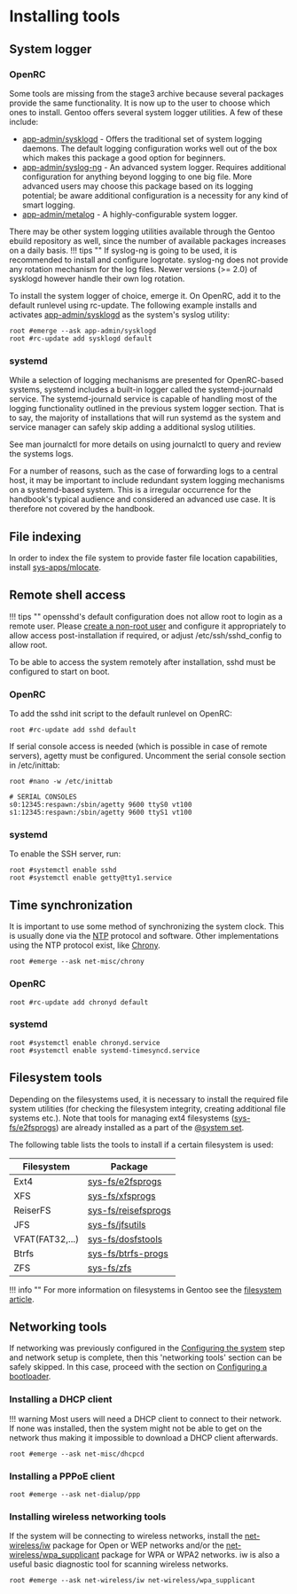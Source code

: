 # Installing tools

## System logger
### OpenRC
Some tools are missing from the stage3 archive because several packages provide the same functionality. It is now up to the user to choose which ones to install.
Gentoo offers several system logger utilities. A few of these include:

* [app-admin/sysklogd](https://packages.gentoo.org/packages/app-admin/sysklogd) - Offers the traditional set of system logging daemons. The default logging configuration works well out of the box which makes this package a good option for beginners.
* [app-admin/syslog-ng](https://packages.gentoo.org/packages/app-admin/syslog-ng) - An advanced system logger. Requires additional configuration for anything beyond logging to one big file. More advanced users may choose this package based on its logging potential; be aware additional configuration is a necessity for any kind of smart logging.
* [app-admin/metalog](https://packages.gentoo.org/packages/app-admin/metalog) - A highly-configurable system logger.

There may be other system logging utilities available through the Gentoo ebuild repository as well, since the number of available packages increases on a daily basis.
!!! tips ""
    If syslog-ng is going to be used, it is recommended to install and configure logrotate. syslog-ng does not provide any rotation mechanism for the log files. Newer versions (>= 2.0) of sysklogd however handle their own log rotation.

To install the system logger of choice, emerge it. On OpenRC, add it to the default runlevel using rc-update. The following example installs and activates [app-admin/sysklogd](https://packages.gentoo.org/packages/app-admin/sysklogd) as the system's syslog utility:

```shell
root #emerge --ask app-admin/sysklogd
root #rc-update add sysklogd default
```

### systemd
While a selection of logging mechanisms are presented for OpenRC-based systems, systemd includes a built-in logger called the systemd-journald service. The systemd-journald service is capable of handling most of the logging functionality outlined in the previous system logger section. That is to say, the majority of installations that will run systemd as the system and service manager can safely skip adding a additional syslog utilities.

See man journalctl for more details on using journalctl to query and review the systems logs.

For a number of reasons, such as the case of forwarding logs to a central host, it may be important to include redundant system logging mechanisms on a systemd-based system. This is a irregular occurrence for the handbook's typical audience and considered an advanced use case. It is therefore not covered by the handbook.

## File indexing
In order to index the file system to provide faster file location capabilities, install [sys-apps/mlocate](https://packages.gentoo.org/packages/sys-apps/mlocate).

## Remote shell access
!!! tips ""
    opensshd's default configuration does not allow root to login as a remote user. Please [create a non-root user](https://wiki.gentoo.org/wiki/FAQ#How_do_I_add_a_normal_user.3F) and configure it appropriately to allow access post-installation if required, or adjust /etc/ssh/sshd_config to allow root.

To be able to access the system remotely after installation, sshd must be configured to start on boot.
### OpenRC
To add the sshd init script to the default runlevel on OpenRC:
```shell
root #rc-update add sshd default
```

If serial console access is needed (which is possible in case of remote servers), agetty must be configured.
Uncomment the serial console section in /etc/inittab:
```shell
root #nano -w /etc/inittab

# SERIAL CONSOLES
s0:12345:respawn:/sbin/agetty 9600 ttyS0 vt100
s1:12345:respawn:/sbin/agetty 9600 ttyS1 vt100
```

### systemd
To enable the SSH server, run:
```shell
root #systemctl enable sshd
root #systemctl enable getty@tty1.service
```

## Time synchronization
It is important to use some method of synchronizing the system clock. This is usually done via the [NTP](https://wiki.gentoo.org/wiki/NTP) protocol and software. Other implementations using the NTP protocol exist, like [Chrony](https://wiki.gentoo.org/wiki/Chrony).
```shell
root #emerge --ask net-misc/chrony
```

### OpenRC
```shell
root #rc-update add chronyd default
```

### systemd
```shell
root #systemctl enable chronyd.service
root #systemctl enable systemd-timesyncd.service
```

## Filesystem tools
Depending on the filesystems used, it is necessary to install the required file system utilities (for checking the filesystem integrity, creating additional file systems etc.). Note that tools for managing ext4 filesystems ([sys-fs/e2fsprogs](https://packages.gentoo.org/packages/sys-fs/e2fsprogs)) are already installed as a part of the [@system set](https://wiki.gentoo.org/wiki/System_set_(Portage)).

The following table lists the tools to install if a certain filesystem is used:

|   Filesystem  |   Package     |
|   ----------  |   -------     |
|   Ext4        |   [sys-fs/e2fsprogs](https://packages.gentoo.org/packages/sys-fs/e2fsprogs)    |
|   XFS         |   [sys-fs/xfsprogs](https://packages.gentoo.org/packages/sys-fs/xfsprogs)      |
|   ReiserFS    |   [sys-fs/reisefsprogs](https://packages.gentoo.org/packages/sys-fs/reiserfsprogs)    |
|   JFS         |   [sys-fs/jfsutils](https://packages.gentoo.org/packages/sys-fs/jfsutils)     |
|   VFAT(FAT32,...) |   [sys-fs/dosfstools](https://packages.gentoo.org/packages/sys-fs/dosfstools)     |
|   Btrfs       |   [sys-fs/btrfs-progs](https://packages.gentoo.org/packages/sys-fs/btrfs-progs)   |
|   ZFS         |   [sys-fs/zfs](https://packages.gentoo.org/packages/sys-fs/zfs)       |

!!! info ""
    For more information on filesystems in Gentoo see the [filesystem article](https://wiki.gentoo.org/wiki/Filesystem).

## Networking tools
If networking was previously configured in the [Configuring the system](https://wiki.gentoo.org/wiki/Handbook:AMD64/Installation/System) step and network setup is complete, then this 'networking tools' section can be safely skipped. In this case, proceed with the section on [Configuring a bootloader](https://wiki.gentoo.org/wiki/Handbook:AMD64/Installation/Bootloader).

### Installing a DHCP client

!!! warning
    Most users will need a DHCP client to connect to their network. If none was installed, then the system might not be able to get on the network thus making it impossible to download a DHCP client afterwards.
```shell
root #emerge --ask net-misc/dhcpcd
```

### Installing a PPPoE client
```shell
root #emerge --ask net-dialup/ppp
```

### Installing wireless networking tools
If the system will be connecting to wireless networks, install the [net-wireless/iw](https://packages.gentoo.org/packages/net-wireless/iw) package for Open or WEP networks and/or the [net-wireless/wpa_supplicant](https://packages.gentoo.org/packages/net-wireless/wpa_supplicant) package for WPA or WPA2 networks. iw is also a useful basic diagnostic tool for scanning wireless networks.
```shell
root #emerge --ask net-wireless/iw net-wireless/wpa_supplicant
```
